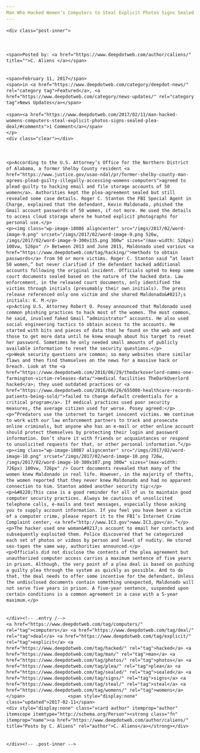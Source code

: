 ```yaml
---
Man Who Hacked Women’s Computers to Steal Explicit Photos Signs Sealed Plea Deal
---
```

<article class="post-listing post-18080 post type-post status-publish format-standard has-post-thumbnail hentry  tag-computers tag-deal tag-explicit tag-hacked tag-man tag-photos tag-plea tag-sealed tag-signs tag-steal tag-womens">
    
    <div class="post-inner">
    
    
        
    <span>Posted by: <a href="https://www.deepdotweb.com/author/caliens/" title="">C. Aliens </a></span>
    
    
    <span>February 11, 2017</span>
    <span>in <a href="https://www.deepdotweb.com/category/deepdot-news/" rel="category tag">Featured</a>, <a href="https://www.deepdotweb.com/category/news-updates/" rel="category tag">News Updates</a></span>
    
    <span><a href="https://www.deepdotweb.com/2017/02/11/man-hacked-womens-computers-steal-explicit-photos-signs-sealed-plea-deal/#comments">1 Comment</a></span>
    </p>
    <div class="clear"></div>
    
    
    
    <p>According to the U.S. Attorney’s Office for the Northern District of Alabama, a former Shelby County resident <a href="https://www.justice.gov/usao-ndal/pr/former-shelby-county-man-agrees-plead-guilty-illegally-accessing-womens-computers">agreed to plead guilty to hacking email and file storage accounts of 50 women</a>. Authorities kept the plea-agreement sealed but still revealed some case details. Roger C. Stanton the FBI Special Agent in Charge, explained that the defendant, Kevin Maldonado, phished the Gmail account passwords of 50 women, if not more. He used the details to access cloud storage where he hunted explicit photographs for personal use.</p>
    <p><img class="wp-image-18086 aligncenter" src="/imgs/2017/02/word-image-9.png" srcset="/imgs/2017/02/word-image-9.png 526w, /imgs/2017/02/word-image-9-300x135.png 300w" sizes="(max-width: 526px) 100vw, 526px" /> Between 2013 and June 2015, Maldonado used various <a href="https://www.deepdotweb.com/tag/hacking/">methods to obtain passwords</a> from 50 or more victims. Roger C. Stanton said “at least 50 women,” but never clarified if the defendant hacked additional accounts following the original incident. Officials opted to keep some court documents sealed based on the nature of the hacked data. Law enforcement, in the released court documents, only identified the victims through initials (presumably their own initials). The press release referenced only one victim and she shared Maldonado&#8217;s initials: K. M.</p>
    <p>Acting U.S. Attorney Robert O. Posey announced that Maldonado used common phishing practices to hack most of the women. The most common, he said, involved faked Gmail “administrator” accounts. He also used social engineering tactics to obtain access to the accounts. He started with bits and pieces of data that he found on the web and used those to get more data until he knew enough about his target to reset her password. Sometimes he only needed small amounts of publicly available information to reset the security questions.</p>
    <p>Weak security questions are common; so many websites share similar flaws and then find themselves on the news for a massive hack or breach. Look at the <a href="https://www.deepdotweb.com/2016/06/29/thedarkoverlord-names-one-farmington-victim-releases-data/">medical facilities TheDarkOverlord hacked</a>; they used outdated practices or <a href="https://www.deepdotweb.com/2016/06/26/655000-healthcare-records-patients-being-sold/">failed to change default credentials for a critical program</a>. If medical practices used poor security measures, the average citizen used for worse. Posey agreed:</p>
    <p>“Predators use the internet to target innocent victims. We continue to work with our law enforcement partners to track and prosecute online criminals, but anyone who has an e-mail or other online account should protect themselves by protecting their login and password information. Don’t share it with friends or acquaintances or respond to unsolicited requests for that, or other personal information.”</p>
    <p><img class="wp-image-18087 aligncenter" src="/imgs/2017/02/word-image-10.png" srcset="/imgs/2017/02/word-image-10.png 726w, /imgs/2017/02/word-image-10-300x107.png 300w" sizes="(max-width: 726px) 100vw, 726px" /> Court documents revealed that many of the women knew Maldonado in real life. However, in the majority of thefts, the women reported that they never knew Maldonado and had no apparent connection to him. Stanton added another security tip:</p>
    <p>&#8220;This case is a good reminder for all of us to maintain good computer security practices. Always be cautious of unsolicited telephone calls, e-mails and text messages, especially those asking you to supply account information. If you feel you have been a victim of a computer crime, please report it to the FBI’s Internet Crime Complaint center, <a href="http://www.IC3.gov">www.IC3.gov</a>.”</p>
    <p>The hacker used one woman&#8217;s account to email her contacts and subsequently exploited them. Police discovered that he categorized each set of photos or videos by person and level of nudity. He stored sex-tapes the same way, authorities announced.</p>
    <p>Officials did not disclose the contents of the plea agreement but unauthorized computer access carries a maximum sentence of five years in prison. Although, the very point of a plea deal is based on pushing a guilty plea through the system as quickly as possible. And to do that, the deal needs to offer some incentive for the defendant. Unless the undisclosed documents contain something unexpected, Maldonado will not serve five years in prison. A five-year sentence, suspended upon certain conditions is a common agreement in a case with a 5-year maximum.</p>
    
    
    </div><!-- .entry /-->
    <a href="https://www.deepdotweb.com/tag/computers/" rel="tag">computers</a> <a href="https://www.deepdotweb.com/tag/deal/" rel="tag">deal</a> <a href="https://www.deepdotweb.com/tag/explicit/" rel="tag">explicit</a> <a href="https://www.deepdotweb.com/tag/hacked/" rel="tag">hacked</a> <a href="https://www.deepdotweb.com/tag/man/" rel="tag">man</a> <a href="https://www.deepdotweb.com/tag/photos/" rel="tag">photos</a> <a href="https://www.deepdotweb.com/tag/plea/" rel="tag">plea</a> <a href="https://www.deepdotweb.com/tag/sealed/" rel="tag">sealed</a> <a href="https://www.deepdotweb.com/tag/signs/" rel="tag">signs</a> <a href="https://www.deepdotweb.com/tag/steal/" rel="tag">steal</a> <a href="https://www.deepdotweb.com/tag/womens/" rel="tag">womens</a></span>				<span style="display:none" class="updated">2017-02-11</span>
    <div style="display:none" class="vcard author" itemprop="author" itemscope itemtype="http://schema.org/Person"><strong class="fn" itemprop="name"><a href="https://www.deepdotweb.com/author/caliens/" title="Posts by C. Aliens" rel="author">C. Aliens</a></strong></div>
    
    
    </div><!-- .post-inner -->
</article><!-- .post-listing -->

